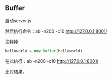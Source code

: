 ## Buffer

启动server.js

然后执行命令：ab -n200 -c10 http://127.0.0.1:8001/

注释掉 
```js
helloworld = new Buffer(helloworld)
```

在此执行：ab -n200 -c10 http://127.0.0.1:8001/

比对结果。